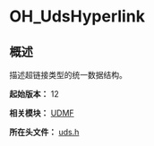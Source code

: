 # OH_UdsHyperlink
<!--Kit: ArkData-->
<!--Subsystem: DistributedDataManager-->
<!--Owner: @jcwen-->
<!--SE: @junathuawei1; @zph000-->
<!--TSE: @lj_liujing; @yippo; @logic42-->

## 概述

描述超链接类型的统一数据结构。

**起始版本：** 12

**相关模块：** [UDMF](capi-udmf.md)

**所在头文件：** [uds.h](capi-uds-h.md)

